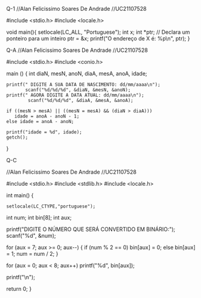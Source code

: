 
Q-1
//Alan Felicissimo Soares De Andrade
//UC21107528 

#include <stdio.h>
#include <locale.h>


void main(){
	setlocale(LC_ALL, "Portuguese");
	int x;
	  int *ptr; // Declara um ponteiro para um inteiro
	   ptr = &x;
	     printf("O endereço de X é: %p\n", ptr);
}

Q-A
//Alan Felicissimo Soares De Andrade
//UC21107528 

#include <stdio.h>
#include <conio.h>

main () 
{
int diaN, mesN, anoN, diaA, mesA, anoA, idade;
    
    printf(" DIGITE A SUA DATA DE NASCIMENTO: dd/mm/aaaa\n");
           scanf("%d/%d/%d", &diaN, &mesN, &anoN);
    printf(" AGORA DIGITE A DATA ATUAL: dd/mm/aaaa\n");
    		scanf("%d/%d/%d", &diaA, &mesA, &anoA);
    
    if ((mesN > mesA) || ((mesN = mesA) && (diaN > diaA)))
       idade = anoA - anoN - 1;
    else idade = anoA - anoN;
    
    printf("idade = %d", idade);
    getch();
    
}

Q-C

//Alan Felicissimo Soares De Andrade
//UC21107528 

#include <stdio.h>
#include <stdlib.h>
#include <locale.h>

int main()
{


	setlocale(LC_CTYPE,"portuguese");
   int num;
   int bin[8];
   int aux;

   printf("DIGITE O NÚMERO QUE SERÁ CONVERTIDO EM BINÁRIO:");
   		scanf("%d", &num);

   for (aux = 7; aux >= 0; aux--)
   {
      if (num % 2 == 0)
         bin[aux] = 0; 
      else
         bin[aux] = 1;
      num = num / 2;
   }

   for (aux = 0; aux < 8; aux++)
       printf("%d", bin[aux]);

   printf("\n");

   return 0;
}

